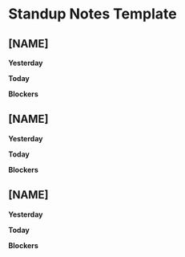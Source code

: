 # Standup Notes Template

## [NAME]

**Yesterday**

**Today**

**Blockers**

## [NAME]

**Yesterday**

**Today**

**Blockers**

## [NAME]

**Yesterday**

**Today**

**Blockers**